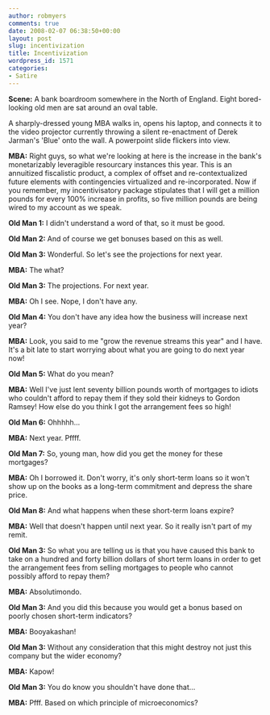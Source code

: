 ```yaml
---
author: robmyers
comments: true
date: 2008-02-07 06:38:50+00:00
layout: post
slug: incentivization
title: Incentivization
wordpress_id: 1571
categories:
- Satire
---
```


**Scene:** A bank boardroom somewhere in the North of England. Eight bored-looking old men are sat around an oval table.  
  
A sharply-dressed young MBA walks in, opens his laptop, and connects it to the video projector currently throwing a silent re-enactment of Derek Jarman's 'Blue' onto the wall. A powerpoint slide flickers into view.  
  
**MBA:** Right guys, so what we're looking at here is the increase in the bank's monetarizably leveragible resourcary instances this year. This is an annuitized fiscalistic product, a complex of offset and re-contextualized future elements with contingencies virtualized and re-incorporated. Now if you remember, my incentivisatory package stipulates that I will get a million pounds for every 100% increase in profits, so five million pounds are being wired to my account as we speak.  
  
**Old Man 1:** I didn't understand a word of that, so it must be good.  
  
**Old Man 2:** And of course we get bonuses based on this as well.  
  
**Old Man 3:** Wonderful. So let's see the projections for next year.  
  
**MBA:** The what?  
  
**Old Man 3:** The projections. For next year.  
  
**MBA:** Oh I see. Nope, I don't have any.  
  
**Old Man 4:** You don't have any idea how the business will increase next year?  
  
**MBA:** Look, you said to me "grow the revenue streams this year" and I have. It's a bit late to start worrying about what you are going to do next year now!  
  
**Old Man 5:** What do you mean?  
  
**MBA:** Well I've just lent seventy billion pounds worth of mortgages to idiots who couldn't afford to repay them if they sold their kidneys to Gordon Ramsey! How else do you think I got the arrangement fees so high!  
  
**Old Man 6:** Ohhhhh...  
  
**MBA:** Next year. Pffff.  
  
**Old Man 7:** So, young man, how did you get the money for these mortgages?  
  
**MBA:** Oh I borrowed it. Don't worry, it's only short-term loans so it won't show up on the books as a long-term commitment and depress the share price.  
  
**Old Man 8:** And what happens when these short-term loans expire?  
  
**MBA:** Well that doesn't happen until next year. So it really isn't part of my remit.  
  
**Old Man 3:** So what you are telling us is that you have caused this bank to take on a hundred and forty billion dollars of short term loans in order to get the arrangement fees from selling mortgages to people who cannot possibly afford to repay them?  
  
**MBA:** Absolutimondo.  
  
**Old Man 3:** And you did this because you would get a bonus based on poorly chosen short-term indicators?  
  
**MBA:** Booyakashan!  
  
**Old Man 3:** Without any consideration that this might destroy not just this company but the wider economy?  
  
**MBA:** Kapow!  
  
**Old Man 3:** You do know you shouldn't have done that...  
  
**MBA:** Pfff. Based on which principle of microeconomics?  


